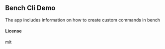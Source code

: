 ## Bench Cli Demo

The app includes information on how to create custom commands in bench

#### License

mit
